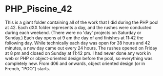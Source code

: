 # PHP_Piscine_42
This is a giant folder containing all of the work that I did during the PHP pool at 42. Each dXX folder represents a day, and the rushes were conducted during each weekend. (There were no 'day' projects on Saturday or Sunday.) Each day opens at 9 am the day of and finishes at 11:42 the following day. While technically each day was open for 38 hours and 42 minutes, a new day came out every 24 hours. The rushes opened on Friday at 8 pm and closed on Sunday at 11:42 pm.  I had never done any work in web or PHP or object-oriented design before the pool, so everything was completely new. From d06 and onwards, object oriented design (or in French, "POO") starts.
